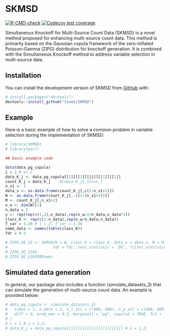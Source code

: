 
<!-- README.md is generated from README.Rmd. Please edit that file -->

# SKMSD

<!-- badges: start -->

[![R-CMD-check](https://github.com/tsnm1/SKMSD/actions/workflows/R-CMD-check.yaml/badge.svg)](https://github.com/tsnm1/SKMSD/actions/workflows/R-CMD-check.yaml)
[![Codecov test
coverage](https://codecov.io/gh/tsnm1/SKMSD/branch/main/graph/badge.svg)](https://app.codecov.io/gh/tsnm1/SKMSD?branch=main)
<!-- badges: end -->

Simultaneous Knockoff for Multi-Source Count Data (SKMSD) is a novel
method proposed for enhancing multi-source count data. This method is
primarily based on the Gaussian copula framework of the zero-inflated
Poisson–Gamma (ZIPG) distribution for knockoff generation. It is
combined with the Simultaneous Knockoff method to address variable
selection in multi-source data.

## Installation

You can install the development version of SKMSD from
[GitHub](https://github.com/) with:

``` r
# install.packages("devtools")
devtools::install_github("tsnm1/SKMSD")
```

## Example

Here is a basic example of how to solve a common problem in variable
selection during the implementation of SKMSD:

``` r
# library(SKMSD)
# library(pscl)

## basic example code

data(data_pg_copula)
i = 1 # or 2
data_K_j <- data_pg_copula[[1]][[1]][[i]][[1]][[1]] 
count_K_j = data_K_j    #[data_K_j[,1]==c,]
n_x1 <- 3
data_x <- as.data.frame(count_K_j[,c(1:n_x1+1)])
W <- as.data.frame(count_K_j[,-c(1:(n_x1+2))])
M <- count_K_j[,n_x1+2]
n_w <- dim(W)[1]
n_data = 2
y <- rep(rep(c(1,2),n_data),rep(n_w/2/n_data,n_data*2))
class_K <- rep(c(1:n_data),rep(n_w/n_data,n_data))
T_var = 1:20 # i = 2; T_var = 1:40
name_data <- names(table(class_K))
fdr = 0.2

# ZIPG_DE_S3 <- SKMSD(W = W, class_K = class_K, data_x = data_x, M = M, y = y, T_var = T_var,
#                    fdr = fdr, test_statistic = 'DE', filter_statistics = 3)
# ZIPG_DE_S3$S
# ZIPG_DE_S3$FDRPower
```

## Simulated data generation

In general, our package also includes a function (simulate_datasets_3)
that can simulate the generation of multi-source count data. An example
is provided below:

``` r
# data_pg_copula <- simulate_datasets_3(
#   times = 1, n_data = 2, n_1_all = c(400, 400), n_p_all = c(400, 800), n_p = c(40, 80),
#   diff = 0, prob_max = 0.5, marginal1 = "pg", copula1 = TRUE, fc1 = 1,
# )
# i = 1 # i = 1,2;
# data_K_j = data_pg_copula[[1]][[1]][[i]][[1]][[1]] # i = 1,2;
```

<!-- You'll still need to render `README.Rmd` regularly, to keep `README.md` up-to-date. `devtools::build_readme()` is handy for this. -->
<!-- You can also embed plots, for example: -->
<!-- ```{r pressure, echo = FALSE} -->
<!-- # plot(pressure) -->
<!-- ``` -->
<!-- In that case, don't forget to commit and push the resulting figure files, so they display on GitHub and CRAN. -->
